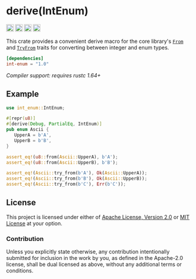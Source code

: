 # derive(IntEnum)

[<img alt="github" src="https://img.shields.io/badge/github-juici/int--enum--rs-8da0cb?style=for-the-badge&logo=github" height="20">](https://github.com/Juici/int-enum-rs)
[<img alt="crates.io" src="https://img.shields.io/crates/v/int-enum?style=for-the-badge&color=fc8d62&logo=rust" height="20">](https://crates.io/crates/int-enum)
[<img alt="docs.rs" src="https://img.shields.io/badge/docs.rs-int--enum-4d76ae?style=for-the-badge&logo=docs.rs" height="20">](https://docs.rs/int-enum)
[<img alt="build status" src="https://img.shields.io/github/actions/workflow/status/Juici/int-enum-rs/ci.yml?branch=master&style=for-the-badge" height="20">](https://github.com/Juici/int-enum-rs/actions?query=branch%3Amaster)

This crate provides a convenient derive macro for the core library's [`From`]
and [`TryFrom`] traits for converting between integer and enum types.

[`From`]: https://doc.rust-lang.org/core/convert/trait.From.html
[`TryFrom`]: https://doc.rust-lang.org/core/convert/trait.TryFrom.html

```toml
[dependencies]
int-enum = "1.0"
```

_Compiler support: requires rustc 1.64+_

## Example

```rs
use int_enum::IntEnum;

#[repr(u8)]
#[derive(Debug, PartialEq, IntEnum)]
pub enum Ascii {
   UpperA = b'A',
   UpperB = b'B',
}

assert_eq!(u8::from(Ascii::UpperA), b'A');
assert_eq!(u8::from(Ascii::UpperB), b'B');

assert_eq!(Ascii::try_from(b'A'), Ok(Ascii::UpperA));
assert_eq!(Ascii::try_from(b'B'), Ok(Ascii::UpperB));
assert_eq!(Ascii::try_from(b'C'), Err(b'C'));
```

## License

This project is licensed under either of [Apache License, Version 2.0](LICENSE-APACHE)
or [MIT License](LICENSE-MIT) at your option.

### Contribution

Unless you explicitly state otherwise, any contribution intentionally submitted
for inclusion in the work by you, as defined in the Apache-2.0 license, shall be
dual licensed as above, without any additional terms or conditions.
